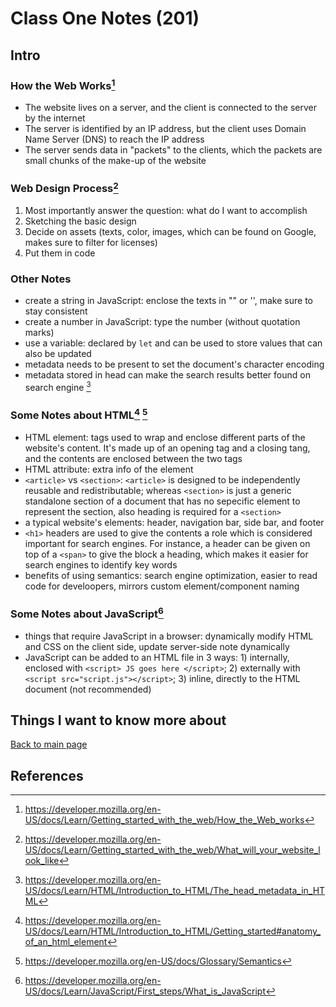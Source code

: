 # Class One Notes (201)

## Intro

### **How the Web Works**[^1]

- The website lives on a server, and the client is connected to the server by the internet
- The server is identified by an IP address, but the client uses Domain Name Server (DNS) to reach the IP address
- The server sends data in "packets" to the clients, which the packets are small chunks of the make-up of the website

### **Web Design Process**[^2]

1. Most importantly answer the question: what do I want to accomplish
2. Sketching the basic design
3. Decide on assets (texts, color, images, which can be found on Google, makes sure to filter for licenses)
4. Put them in code

### **Other Notes**

- create a string in JavaScript: enclose the texts in "" or '', make sure to stay consistent
- create a number in JavaScript: type the number (without quotation marks)
- use a variable: declared by `let` and can be used to store values that can also be updated
- metadata needs to be present to set the document's character encoding
- metadata stored in head can make the search results better found on search engine [^4]

### **Some Notes about HTML**[^3] [^5]

- HTML element: tags used to wrap and enclose different parts of the website's content. It's made up of an opening tag and a closing tang, and the contents are enclosed between the two tags
- HTML attribute: extra info of the element
- `<article>` vs `<section>`: `<article>` is designed to be independently reusable and redistributable; whereas `<section>` is just a generic standalone section of a document that has no sepecific element to represent the section, also heading is required for a `<section>`
- a typical website's elements: header, navigation bar, side bar, and footer
- `<h1>` headers are used to give the contents a role which is considered important for search engines. For instance, a header can be given on top of a `<span>` to give the block a heading, which makes it easier for search engines to identify key words
- benefits of using semantics: search engine optimization, easier to read code for develoopers, mirrors custom element/component naming

### **Some Notes about JavaScript**[^6]

- things that require JavaScript in a browser: dynamically modify HTML and CSS on the client side, update server-side note dynamically 
- JavaScript can be added to an HTML file in 3 ways: 1) internally, enclosed with `<script> JS goes here </script>`; 2) externally with `<script src="script.js"></script>`; 3) inline, directly to the HTML document (not recommended)

## Things I want to know more about


 [Back to main page](https://mirandalu2020.github.io/reading-notes/)

## References

[^1]:https://developer.mozilla.org/en-US/docs/Learn/Getting_started_with_the_web/How_the_Web_works
[^2]:https://developer.mozilla.org/en-US/docs/Learn/Getting_started_with_the_web/What_will_your_website_look_like 
[^3]:https://developer.mozilla.org/en-US/docs/Learn/HTML/Introduction_to_HTML/Getting_started#anatomy_of_an_html_element
[^4]:https://developer.mozilla.org/en-US/docs/Learn/HTML/Introduction_to_HTML/The_head_metadata_in_HTML 
[^5]: https://developer.mozilla.org/en-US/docs/Glossary/Semantics
[^6]:https://developer.mozilla.org/en-US/docs/Learn/JavaScript/First_steps/What_is_JavaScript 